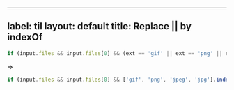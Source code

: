 
---
label: til
layout: default
title: Replace || by indexOf
---
```js 
if (input.files && input.files[0] && (ext == 'gif' || ext == 'png' || ext == 'jpeg' || ext == 'jpg'))...
```

=> 

```js
if (input.files && input.files[0] && ['gif', 'png', 'jpeg', 'jpg'].indexOf(ext) > -1)
```

